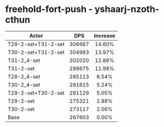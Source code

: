 # freehold-fort-push - yshaarj-nzoth-cthun
| Actor | DPS | Increase |
|---|:---:|:---:|
|T29-2-set+T31-2-set|306667|14.60%|
|T30-2-set+T31-2-set|304983|13.97%|
|T31-2_4-set|302020|12.86%|
|T31-2-set|299675|11.98%|
|T29-2_4-set|285113|6.54%|
|T30-2_4-set|281615|5.24%|
|T29-2-set+T30-2-set|281129|5.05%|
|T29-2-set|275321|2.88%|
|T30-2-set|273117|2.06%|
|Base|267603|0.00%|
